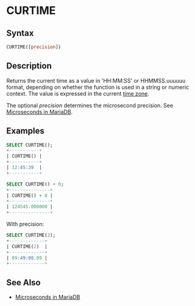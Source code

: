 # CURTIME

## Syntax

```sql
CURTIME([precision])
```

## Description

Returns the current time as a value in 'HH:MM:SS' or HHMMSS.uuuuuu format, depending on whether the function is used in a string or numeric context. The value is expressed in the current [time zone](/columns-storage-engines-and-plugins/data-types/string-data-types/character-sets/internationalization-and-localization/time-zones/).

The optional <em>precision</em> determines the microsecond precision. See [Microseconds in MariaDB](/built-in-functions/date-time-functions/microseconds-in-mariadb/).

## Examples

```sql
SELECT CURTIME();
+-----------+
| CURTIME() |
+-----------+
| 12:45:39  |
+-----------+

SELECT CURTIME() + 0;
+---------------+
| CURTIME() + 0 |
+---------------+
| 124545.000000 |
+---------------+
```

With precision:

```sql
SELECT CURTIME(2);
+-------------+
| CURTIME(2)  |
+-------------+
| 09:49:08.09 |
+-------------+
```

## See Also

- [Microseconds in MariaDB](/built-in-functions/date-time-functions/microseconds-in-mariadb/)